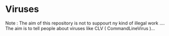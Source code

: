 # Viruses
Note : The aim of this  repository is not to suppourt ny kind of illegal work ....  The aim is to tell people about viruses like CLV ( CommandLineVirus )...
